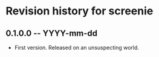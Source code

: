 # Revision history for screenie

## 0.1.0.0  -- YYYY-mm-dd

* First version. Released on an unsuspecting world.
